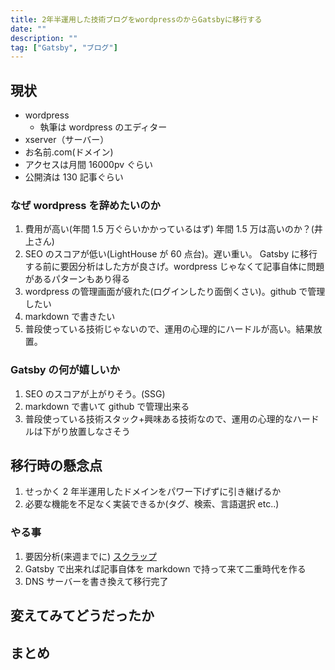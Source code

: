 ```yaml
---
title: 2年半運用した技術ブログをwordpressのからGatsbyに移行する
date: ""
description: ""
tag: ["Gatsby", "ブログ"]
---
```


## 現状

- wordpress
  - 執筆は wordpress のエディター
- xserver（サーバー）
- お名前.com(ドメイン)
- アクセスは月間 16000pv ぐらい
- 公開済は 130 記事ぐらい

### なぜ wordpress を辞めたいのか

1. 費用が高い(年間 1.5 万ぐらいかかっているはず)
   年間 1.5 万は高いのか？(井上さん)
2. SEO のスコアが低い(LightHouse が 60 点台)。遅い重い。
   Gatsby に移行する前に要因分析はした方が良さげ。wordpress じゃなくて記事自体に問題があるパターンもあり得る
3. wordpress の管理画面が疲れた(ログインしたり面倒くさい)。github で管理したい
4. markdown で書きたい
5. 普段使っている技術じゃないので、運用の心理的にハードルが高い。結果放置。

### Gatsby の何が嬉しいか

1. SEO のスコアが上がりそう。(SSG)
2. markdown で書いて github で管理出来る
3. 普段使っている技術スタック+興味ある技術なので、運用の心理的なハードルは下がり放置しなさそう

## 移行時の懸念点

1. せっかく 2 年半運用したドメインをパワー下げずに引き継げるか
2. 必要な機能を不足なく実装できるか(タグ、検索、言語選択 etc..)

### やる事

1. 要因分析(来週までに)
   [スクラップ](https://zenn.dev/gunners6518/scraps/b9a5fd5ceb4f19)
2. Gatsby で出来れば記事自体を markdown で持って来て二重時代を作る
3. DNS サーバーを書き換えて移行完了

## 変えてみてどうだったか

## まとめ
